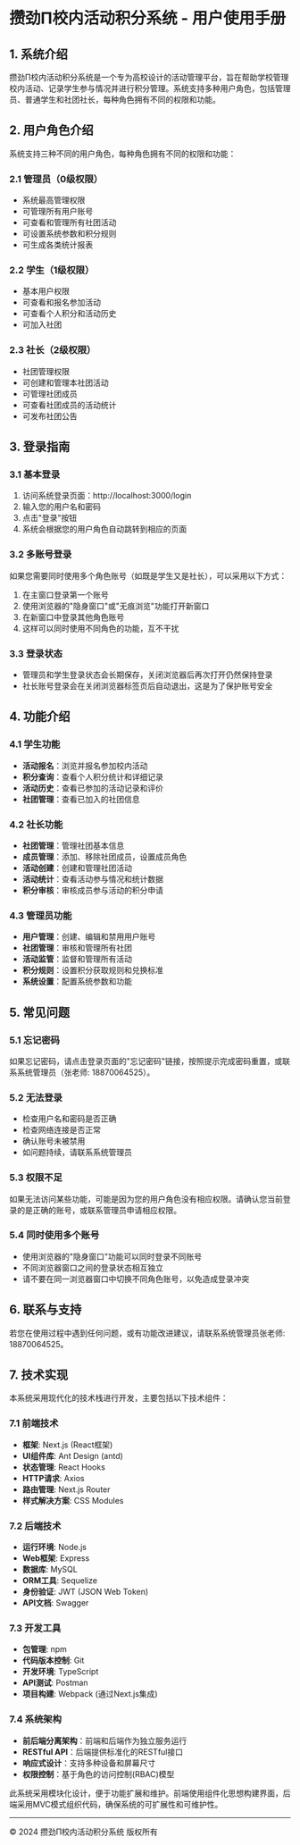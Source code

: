 # 攒劲Π校内活动积分系统 - 用户使用手册

## 1. 系统介绍

攒劲Π校内活动积分系统是一个专为高校设计的活动管理平台，旨在帮助学校管理校内活动、记录学生参与情况并进行积分管理。系统支持多种用户角色，包括管理员、普通学生和社团社长，每种角色拥有不同的权限和功能。

## 2. 用户角色介绍

系统支持三种不同的用户角色，每种角色拥有不同的权限和功能：

### 2.1 管理员（0级权限）
- 系统最高管理权限
- 可管理所有用户账号
- 可查看和管理所有社团活动
- 可设置系统参数和积分规则
- 可生成各类统计报表

### 2.2 学生（1级权限）
- 基本用户权限
- 可查看和报名参加活动
- 可查看个人积分和活动历史
- 可加入社团

### 2.3 社长（2级权限）
- 社团管理权限
- 可创建和管理本社团活动
- 可管理社团成员
- 可查看社团成员的活动统计
- 可发布社团公告

## 3. 登录指南

### 3.1 基本登录
1. 访问系统登录页面：http://localhost:3000/login
2. 输入您的用户名和密码
3. 点击"登录"按钮
4. 系统会根据您的用户角色自动跳转到相应的页面

### 3.2 多账号登录
如果您需要同时使用多个角色账号（如既是学生又是社长），可以采用以下方式：

1. 在主窗口登录第一个账号
2. 使用浏览器的"隐身窗口"或"无痕浏览"功能打开新窗口
3. 在新窗口中登录其他角色账号
4. 这样可以同时使用不同角色的功能，互不干扰

### 3.3 登录状态
- 管理员和学生登录状态会长期保存，关闭浏览器后再次打开仍然保持登录
- 社长账号登录会在关闭浏览器标签页后自动退出，这是为了保护账号安全

## 4. 功能介绍

### 4.1 学生功能
- **活动报名**：浏览并报名参加校内活动
- **积分查询**：查看个人积分统计和详细记录
- **活动历史**：查看已参加的活动记录和评价
- **社团管理**：查看已加入的社团信息

### 4.2 社长功能
- **社团管理**：管理社团基本信息
- **成员管理**：添加、移除社团成员，设置成员角色
- **活动创建**：创建和管理社团活动
- **活动统计**：查看活动参与情况和统计数据
- **积分审核**：审核成员参与活动的积分申请

### 4.3 管理员功能
- **用户管理**：创建、编辑和禁用用户账号
- **社团管理**：审核和管理所有社团
- **活动监管**：监督和管理所有活动
- **积分规则**：设置积分获取规则和兑换标准
- **系统设置**：配置系统参数和功能

## 5. 常见问题

### 5.1 忘记密码
如果忘记密码，请点击登录页面的"忘记密码"链接，按照提示完成密码重置，或联系系统管理员（张老师: 18870064525）。

### 5.2 无法登录
- 检查用户名和密码是否正确
- 检查网络连接是否正常
- 确认账号未被禁用
- 如问题持续，请联系系统管理员

### 5.3 权限不足
如果无法访问某些功能，可能是因为您的用户角色没有相应权限。请确认您当前登录的是正确的账号，或联系管理员申请相应权限。

### 5.4 同时使用多个账号
- 使用浏览器的"隐身窗口"功能可以同时登录不同账号
- 不同浏览器窗口之间的登录状态相互独立
- 请不要在同一浏览器窗口中切换不同角色账号，以免造成登录冲突

## 6. 联系与支持

若您在使用过程中遇到任何问题，或有功能改进建议，请联系系统管理员张老师: 18870064525。

## 7. 技术实现

本系统采用现代化的技术栈进行开发，主要包括以下技术组件：

### 7.1 前端技术
- **框架**: Next.js (React框架)
- **UI组件库**: Ant Design (antd)
- **状态管理**: React Hooks
- **HTTP请求**: Axios
- **路由管理**: Next.js Router
- **样式解决方案**: CSS Modules

### 7.2 后端技术
- **运行环境**: Node.js
- **Web框架**: Express
- **数据库**: MySQL
- **ORM工具**: Sequelize
- **身份验证**: JWT (JSON Web Token)
- **API文档**: Swagger

### 7.3 开发工具
- **包管理**: npm
- **代码版本控制**: Git
- **开发环境**: TypeScript
- **API测试**: Postman
- **项目构建**: Webpack (通过Next.js集成)

### 7.4 系统架构
- **前后端分离架构**：前端和后端作为独立服务运行
- **RESTful API**：后端提供标准化的RESTful接口
- **响应式设计**：支持多种设备和屏幕尺寸
- **权限控制**：基于角色的访问控制(RBAC)模型

此系统采用模块化设计，便于功能扩展和维护。前端使用组件化思想构建界面，后端采用MVC模式组织代码，确保系统的可扩展性和可维护性。

---

© 2024 攒劲Π校内活动积分系统 版权所有 